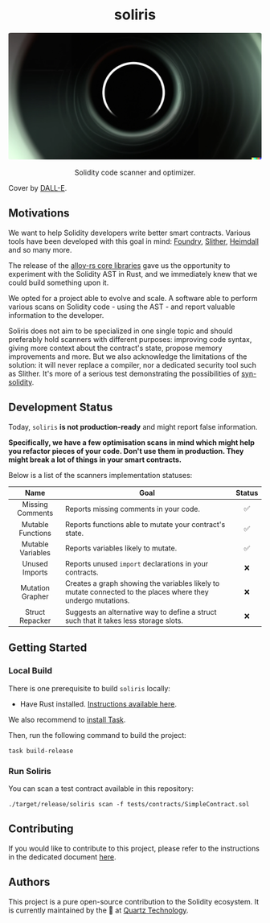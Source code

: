 # <h1 align="center"> soliris </h1>

<p align="center">
    <img src="./.github/assets/COVER.PNG" style="border-radius:1%" alt="">
</p>

<p align="center">
    Solidity code scanner and optimizer.
</p>

Cover by [DALL-E](https://openai.com/dall-e-2/).

## Motivations

We want to help Solidity developers write better smart contracts.
Various tools have been developed with this goal in mind: [Foundry](https://github.com/foundry-rs/foundry), [Slither](https://github.com/crytic/slither), [Heimdall](https://github.com/Jon-Becker/heimdall-rs) and so many more.

The release of the [alloy-rs core libraries](https://github.com/alloy-rs/core) gave us the opportunity to experiment with the Solidity AST in Rust, and we immediately knew that we could build something upon it.

We opted for a project able to evolve and scale. A software able to perform various scans on Solidity code - using the AST - and report valuable information to the developer.

Soliris does not aim to be specialized in one single topic and should preferably hold scanners with different purposes: improving code syntax, giving more context about the contract's state, propose memory improvements and more.
But we also acknowledge the limitations of the solution: it will never replace a compiler, nor a dedicated security tool such as Slither.
It's more of a serious test demonstrating the possibilities of [syn-solidity](https://github.com/alloy-rs/core/tree/main/crates/syn-solidity).

## Development Status

Today, `soliris` **is not production-ready** and might report false information.

**Specifically, we have a few optimisation scans in mind which might help you refactor pieces of your code. Don't use them in production. They might break a lot of things in your smart contracts.**

Below is a list of the scanners implementation statuses:

|    Name       	     | Goal                                                                                                         	 | Status 	 |
|:-------------------:|----------------------------------------------------------------------------------------------------------------|:--------:|
| Missing Comments 	  | Reports missing comments in your code.                                                                       	 |  ✅   	   |
| Mutable Functions 	 | Reports functions able to mutate your contract's state.                                                      	 |  ✅   	   |
| Mutable Variables 	 | Reports variables likely to mutate.                                                                          	 |  ✅   	   |
|  Unused Imports  	  | Reports unused `import` declarations in your contracts.                                                      	 |  ❌   	   |
| Mutation Grapher 	  | Creates a graph showing the variables likely to mutate connected to the places where they undergo mutations. 	 |  ❌   	   |
| Struct Repacker  	  | Suggests an alternative way to define a struct such that it takes less storage slots.                        	 |  ❌   	   |

## Getting Started

### Local Build

There is one prerequisite to build `soliris` locally:
- Have Rust installed. [Instructions available here](https://www.rust-lang.org/tools/install).

We also recommend to [install Task](https://taskfile.dev/installation/).

Then, run the following command to build the project:
```shell
task build-release
```

### Run Soliris

You can scan a test contract available in this repository:
```shell
./target/release/soliris scan -f tests/contracts/SimpleContract.sol
```

## Contributing

If you would like to contribute to this project, please refer to the instructions in the
dedicated document [here](./CONTRIBUTING.md).

## Authors

This project is a pure open-source contribution to the Solidity ecosystem.
It is currently maintained by the 🤖 at [Quartz Technology](https://github.com/quartz-technology).
